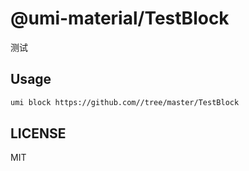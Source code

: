# @umi-material/TestBlock

测试

## Usage

```sh
umi block https://github.com//tree/master/TestBlock
```

## LICENSE

MIT
